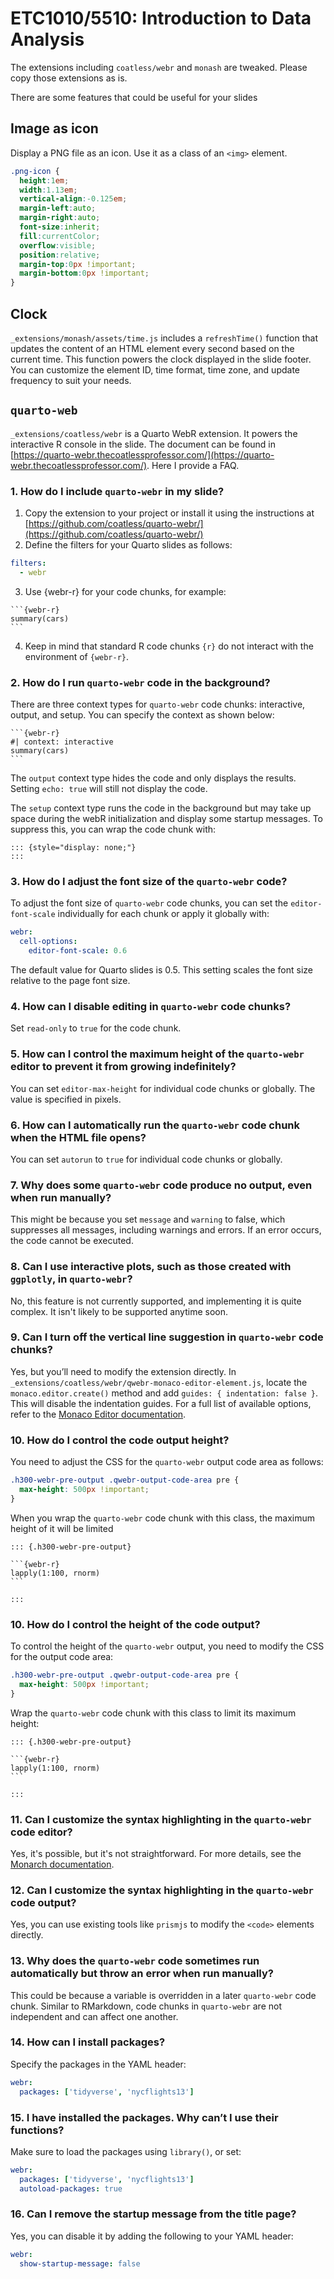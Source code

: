 # ETC1010/5510: Introduction to Data Analysis

The extensions including `coatless/webr` and `monash` are tweaked. Please copy those extensions as is.

There are some features that could be useful for your slides

## Image as icon

Display a PNG file as an icon. Use it as a class of an `<img>` element.

```css
.png-icon {
  height:1em;
  width:1.13em;
  vertical-align:-0.125em;
  margin-left:auto;
  margin-right:auto;
  font-size:inherit;
  fill:currentColor;
  overflow:visible;
  position:relative;
  margin-top:0px !important;
  margin-bottom:0px !important;
}
```

## Clock

`_extensions/monash/assets/time.js` includes a `refreshTime()` function that updates the content of an HTML element every second based on the current time. This function powers the clock displayed in the slide footer. You can customize the element ID, time format, time zone, and update frequency to suit your needs.

## `quarto-web`

`_extensions/coatless/webr` is a Quarto WebR extension. It powers the interactive R console in the slide. The document can be found in [https://quarto-webr.thecoatlessprofessor.com/](https://quarto-webr.thecoatlessprofessor.com/). Here I provide a FAQ.

 ### 1. How do I include `quarto-webr` in my slide?

 1. Copy the extension to your project or install it using the instructions at [https://github.com/coatless/quarto-webr/](https://github.com/coatless/quarto-webr/)
 2. Define the filters for your Quarto slides as follows:
```yaml
filters: 
  - webr
```
3. Use {webr-r} for your code chunks, for example:

~~~
```{webr-r}
summary(cars)
```
~~~
4. Keep in mind that standard R code chunks `{r}` do not interact with the environment of `{webr-r}`.

### 2. How do I run `quarto-webr` code in the background?

There are three context types for `quarto-webr` code chunks: interactive, output, and setup. You can specify the context as shown below:

~~~
```{webr-r}
#| context: interactive
summary(cars)
```
~~~

The `output` context type hides the code and only displays the results. Setting `echo: true` will still not display the code.

The `setup` context type runs the code in the background but may take up space during the webR initialization and display some startup messages. To suppress this, you can wrap the code chunk with:

```
::: {style="display: none;"}
:::
```
### 3. How do I adjust the font size of the `quarto-webr` code?

To adjust the font size of `quarto-webr` code chunks, you can set the `editor-font-scale` individually for each chunk or apply it globally with:

```yaml
webr:
  cell-options:
    editor-font-scale: 0.6
```

The default value for Quarto slides is 0.5. This setting scales the font size relative to the page font size.

### 4. How can I disable editing in `quarto-webr` code chunks?

Set `read-only` to `true` for the code chunk.

### 5. How can I control the maximum height of the `quarto-webr` editor to prevent it from growing indefinitely? 

You can set `editor-max-height` for individual code chunks or globally. The value is specified in pixels.

### 6. How can I automatically run the `quarto-webr` code chunk when the HTML file opens?

You can set `autorun` to `true` for individual code chunks or globally.

### 7. Why does some `quarto-webr` code produce no output, even when run manually?

This might be because you set `message` and `warning` to false, which suppresses all messages, including warnings and errors. If an error occurs, the code cannot be executed.

### 8. Can I use interactive plots, such as those created with `ggplotly`, in `quarto-webr`?

No, this feature is not currently supported, and implementing it is quite complex. It isn't likely to be supported anytime soon.


### 9. Can I turn off the vertical line suggestion in `quarto-webr` code chunks?

Yes, but you’ll need to modify the extension directly. In `_extensions/coatless/webr/qwebr-monaco-editor-element.js`, locate the `monaco.editor.create()` method and add `guides: { indentation: false }`. This will disable the indentation guides. For a full list of available options, refer to the [Monaco Editor documentation](https://microsoft.github.io/monaco-editor/typedoc/interfaces/editor.IStandaloneEditorConstructionOptions.html).

### 10. How do I control the code output height?

You need to adjust the CSS for the `quarto-webr` output code area as follows:

```css
.h300-webr-pre-output .qwebr-output-code-area pre {
  max-height: 500px !important;
}
```

When you wrap the `quarto-webr` code chunk with this class, the maximum height of it will be limited

~~~
::: {.h300-webr-pre-output}

```{webr-r}
lapply(1:100, rnorm)
```

:::
~~~

### 10. How do I control the height of the code output?

To control the height of the `quarto-webr` output, you need to modify the CSS for the output code area:

```css
.h300-webr-pre-output .qwebr-output-code-area pre {
  max-height: 500px !important;
}
```

Wrap the `quarto-webr` code chunk with this class to limit its maximum height:

~~~
::: {.h300-webr-pre-output}

```{webr-r}
lapply(1:100, rnorm)
```

:::
~~~

### 11. Can I customize the syntax highlighting in the `quarto-webr` code editor?

Yes, it's possible, but it's not straightforward. For more details, see the [Monarch documentation](https://microsoft.github.io/monaco-editor/monarch.html).


### 12. Can I customize the syntax highlighting in the `quarto-webr` code output?

Yes, you can use existing tools like `prismjs` to modify the `<code>` elements directly.

### 13. Why does the `quarto-webr` code sometimes run automatically but throw an error when run manually?

This could be because a variable is overridden in a later `quarto-webr` code chunk. Similar to RMarkdown, code chunks in `quarto-webr` are not independent and can affect one another.

### 14. How can I install packages?

Specify the packages in the YAML header:

```yaml
webr:
  packages: ['tidyverse', 'nycflights13']
```

### 15. I have installed the packages. Why can’t I use their functions?

Make sure to load the packages using `library()`, or set:

```yaml
webr:
  packages: ['tidyverse', 'nycflights13']
  autoload-packages: true
```
### 16. Can I remove the startup message from the title page?

Yes, you can disable it by adding the following to your YAML header:

```yaml
webr:
  show-startup-message: false
```
